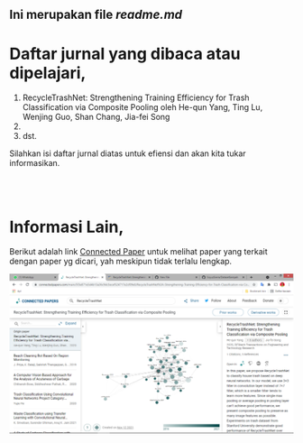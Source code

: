## Ini merupakan file *readme.md*  
     
     
# Daftar jurnal yang dibaca atau dipelajari,     
1. RecycleTrashNet: Strengthening Training Efficiency for Trash Classification via Composite Pooling oleh He-qun Yang, Ting Lu, Wenjing Guo, Shan Chang, Jia-fei Song
2. 
3. dst.   

Silahkan isi daftar jurnal diatas untuk efiensi dan akan kita tukar informasikan.    
       
<br>
<br>      


# Informasi Lain,     
Berikut adalah link [Connected Paper](https://www.connectedpapers.com/) untuk melihat paper yang terkait dengan paper yg dicari, yah meskipun tidak terlalu lengkap.     

![image](/assets/image/Screenshot%20(2058).png)
